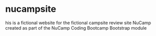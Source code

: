 # nucampsite
his is a fictional website for the fictional campsite review site NuCamp created as part of the NuCamp Coding Bootcamp Bootstrap module
